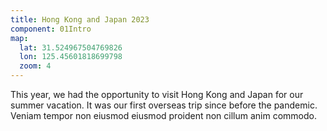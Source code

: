 ```yaml
---
title: Hong Kong and Japan 2023
component: 01Intro
map: 
  lat: 31.524967504769826
  lon: 125.45601818699798
  zoom: 4
---
```


This year, we had the opportunity to visit Hong Kong and Japan for our summer vacation. It was our first overseas trip since before the pandemic. Veniam tempor non eiusmod eiusmod proident non cillum anim commodo.